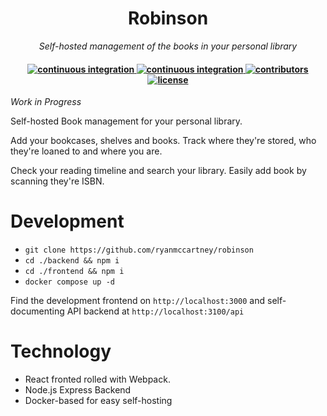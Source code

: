 <h1 align="center">
    Robinson
</h1>

<p align="center">
  <i align="center">Self-hosted management of the books in your personal library</i>
</p>

<h4 align="center">
 <a href="https://github.com/ryanmccartney/robinson/actions/workflows/backend.yml">
    <img src="https://github.com/ryanmccartney/robinson/actions/workflows/backend.yml/badge.svg" alt="continuous integration">
  </a>

  <a href="https://github.com/ryanmccartney/robinson/actions/workflows/frontend.yml">
    <img src="https://github.com/ryanmccartney/robinson/actions/workflows/frontend.yml/badge.svg" alt="continuous integration">
  </a>

  <a href="https://github.com/ryanmccartney/robinson/graphs/contributors">
    <img src="https://img.shields.io/github/contributors-anon/ryanmccartney/robinson?color=yellow&style=plastic" alt="contributors">
  </a>
  <a href="https://opensource.org/license/gpl-3-0">
    <img src="https://img.shields.io/badge/GNU%20GPL%20v3.0-blue.svg?style=plastic&label=license" alt="license">
  </a>
</h4>

_Work in Progress_

Self-hosted Book management for your personal library.

Add your bookcases, shelves and books. Track where they're stored, who they're loaned to and where you are.

Check your reading timeline and search your library. Easily add book by scanning they're ISBN.

# Development

-   `git clone https://github.com/ryanmccartney/robinson`
-   `cd ./backend && npm i`
-   `cd ./frontend && npm i`
-   `docker compose up -d`

Find the development frontend on `http://localhost:3000` and self-documenting API backend at `http://localhost:3100/api`

# Technology

-   React fronted rolled with Webpack.
-   Node.js Express Backend
-   Docker-based for easy self-hosting
